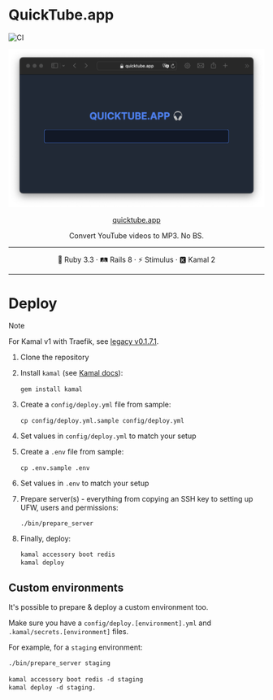 # QuickTube.app

![CI](https://github.com/vladyio/quicktube/actions/workflows/ci.yml/badge.svg)

<img src="shot.png">

<p align="center">
  <a href="https://quicktube.app/" _target="blank">quicktube.app</a>
</p>

<p align="center">Convert YouTube videos to MP3. No BS.</p>

<hr>

<div align="center">
  💎 Ruby 3.3 · 🛤 Rails 8 · ⚡️ Stimulus · 🅺 Kamal 2
</div>

<hr>

# Deploy

> [!NOTE]
> For Kamal v1 with Traefik, see [legacy v0.1.7.1](https://github.com/vladyio/quicktube/tree/v0.1.7.1).

1. Clone the repository
2. Install `kamal` (see [Kamal docs](https://kamal-deploy.org/docs/installation/)):

    `gem install kamal`
3. Create a `config/deploy.yml` file from sample:

    `cp config/deploy.yml.sample config/deploy.yml`
4. Set values in `config/deploy.yml` to match your setup
5. Create a `.env` file from sample:

    `cp .env.sample .env`
6. Set values in `.env` to match your setup
7. Prepare server(s) - everything from copying an SSH key to setting up UFW, users and permissions:

   ```
   ./bin/prepare_server
   ```
8. Finally, deploy:

   ```
   kamal accessory boot redis
   kamal deploy
   ```

## Custom environments

It's possible to prepare & deploy a custom environment too.

Make sure you have a `config/deploy.[environment].yml` and `.kamal/secrets.[environment]` files.

For example, for a `staging` environment:

    ./bin/prepare_server staging

    kamal accessory boot redis -d staging
    kamal deploy -d staging.

